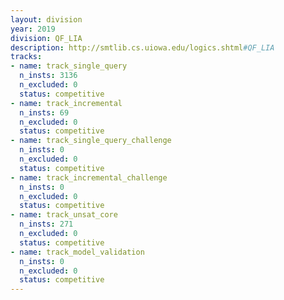 ```yaml
---
layout: division
year: 2019
division: QF_LIA
description: http://smtlib.cs.uiowa.edu/logics.shtml#QF_LIA
tracks:
- name: track_single_query
  n_insts: 3136
  n_excluded: 0
  status: competitive
- name: track_incremental
  n_insts: 69
  n_excluded: 0
  status: competitive
- name: track_single_query_challenge
  n_insts: 0
  n_excluded: 0
  status: competitive
- name: track_incremental_challenge
  n_insts: 0
  n_excluded: 0
  status: competitive
- name: track_unsat_core
  n_insts: 271
  n_excluded: 0
  status: competitive
- name: track_model_validation
  n_insts: 0
  n_excluded: 0
  status: competitive
---
```


